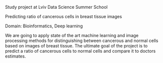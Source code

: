 Study project at Lviv Data Science Summer School 

Predicting ratio of cancerous cells in breast tissue images

Domain: Bioinformatics, Deep learning

We are going to apply state of the art machine learning and image processing methods for distinguishing between cancerous and normal cells based on images of breast tissue. The ultimate goal of the project is to predict a ratio of cancerous cells to normal cells and compare it to doctors estimates.

